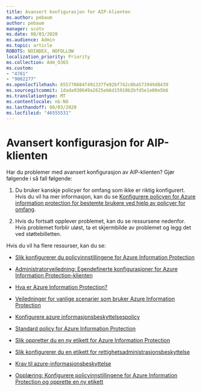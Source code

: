 ```yaml
---
title: Avansert konfigurasjon for AIP-klienten
ms.author: pebaum
author: pebaum
manager: scotv
ms.date: 08/03/2020
ms.audience: Admin
ms.topic: article
ROBOTS: NOINDEX, NOFOLLOW
localization_priority: Priority
ms.collection: Adm_O365
ms.custom:
- "4781"
- "9002277"
ms.openlocfilehash: 655770684f491337fe92bf742c0ba573949d8439
ms.sourcegitcommit: 1dada930649a2625eb6d15910b2bfd5e1e00e5b6
ms.translationtype: MT
ms.contentlocale: nb-NO
ms.lasthandoff: 08/03/2020
ms.locfileid: "46555531"
---
```

# <a name="aip-client-advanced-configuration"></a>Avansert konfigurasjon for AIP-klienten

Har du problemer med avansert konfigurasjon av AIP-klienten? Gjør følgende i så fall følgende:

1. Du bruker kanskje policyer for omfang som ikke er riktig konfigurert. Hvis du vil ha mer informasjon, kan du se [Konfigurere policyen for Azure information protection for bestemte brukere ved hjelp av policyer for omfang](https://docs.microsoft.com/azure/information-protection/configure-policy-scope).

2. Hvis du fortsatt opplever problemet, kan du se ressursene nedenfor. Hvis problemet forblir uløst, ta et skjermbilde av problemet og legg det ved støttebilletten.

Hvis du vil ha flere ressurser, kan du se:

- [Slik konfigurerer du policyinnstillingene for Azure Information Protection](https://docs.microsoft.com/azure/information-protection/configure-policy-settings)  
    
- [Administratorveiledning: Egendefinerte konfigurasjoner for Azure Information Protection-klienten](https://docs.microsoft.com/azure/information-protection/rms-client/client-admin-guide-customizations)  
    
- [Hva er Azure Information Protection?](https://docs.microsoft.com/azure/information-protection/what-is-information-protection)  
    
- [Veiledninger for vanlige scenarier som bruker Azure Information Protection](https://docs.microsoft.com/azure/information-protection/how-to-guides)  
    
- [Konfigurere azure informasjonsbeskyttelsespolicy](https://docs.microsoft.com/azure/information-protection/deploy-use/configure-policy)  
    
- [Standard policy for Azure Information Protection](https://docs.microsoft.com/azure/information-protection/deploy-use/configure-policy-default)  
    
- [Slik oppretter du en ny etikett for Azure Information Protection](https://docs.microsoft.com/azure/information-protection/deploy-use/configure-policy-new-label)  
    
- [Slik konfigurerer du en etikett for rettighetsadministrasjonsbeskyttelse](https://docs.microsoft.com/azure/information-protection/deploy-use/configure-policy-protection)  
    
- [Krav til azure-informasjonsbeskyttelse](https://docs.microsoft.com/azure/information-protection/get-started/requirements)

- [Opplæring: Konfigurere policyinnstillingene for Azure Information Protection og opprette en ny etikett](https://docs.microsoft.com/azure/information-protection/get-started/infoprotect-quick-start-tutorial)